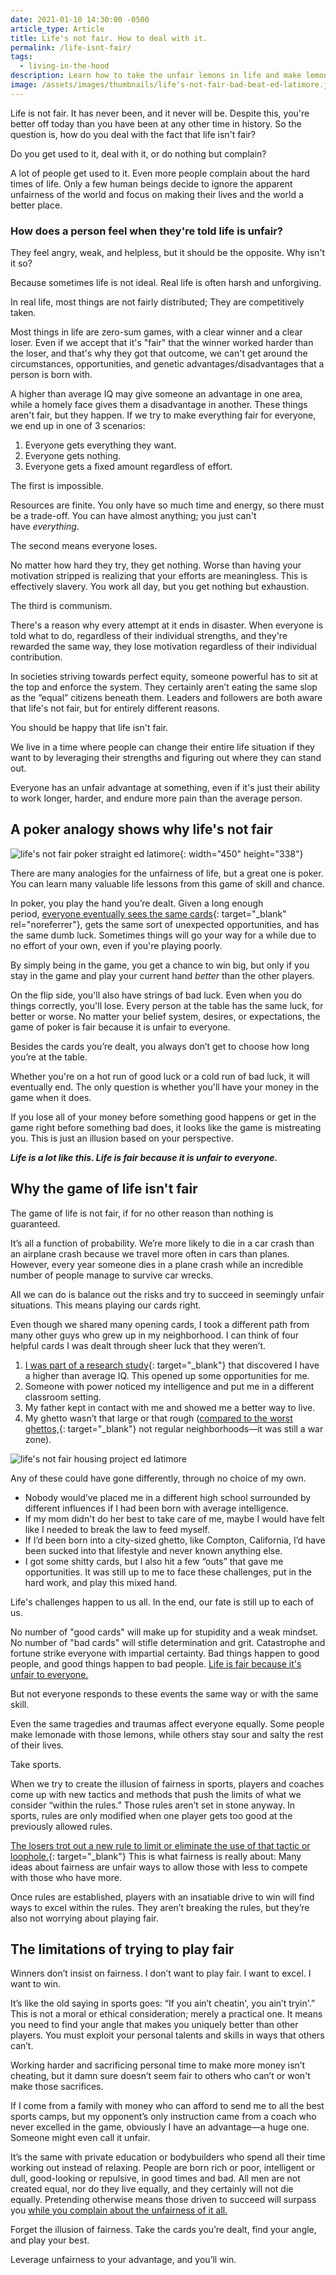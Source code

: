 ```yaml
---
date: 2021-01-10 14:30:00 -0500
article_type: Article
title: Life's not fair. How to deal with it.
permalink: /life-isnt-fair/
tags:
  - living-in-the-hood
description: Learn how to take the unfair lemons in life and make lemonade.
image: /assets/images/thumbnails/life's-not-fair-bad-beat-ed-latimore.jpg
---
```

Life is not fair. It has never been, and it never will be. Despite this, you're better off today than you have been at any other time in history. So the question is, how do you deal with the fact that life isn't fair?

Do you get used to it, deal with it, or do nothing but complain?

A lot of people get used to it. Even more people complain about the hard times of life. Only a few human beings decide to ignore the apparent unfairness of the world and focus on making their lives and the world a better place.

### How does a person feel when they're told life is unfair?

They feel angry, weak, and helpless, but it should be the opposite. Why isn't it so?

Because sometimes life is not ideal. Real life is often harsh and unforgiving.&nbsp;

In real life, most things are not fairly distributed; They are competitively taken.

Most things in life are zero-sum games, with a clear winner and a clear loser. Even if we accept that it's "fair" that the winner worked harder than the loser, and that's why they got that outcome, we can't get around the circumstances, opportunities, and genetic advantages/disadvantages that a person is born with.

A higher than average IQ may give someone an advantage in one area, while a homely face gives them a disadvantage in another. These things aren't fair, but they happen. If we try to make everything fair for everyone, we end up in one of 3 scenarios:

1. Everyone gets everything they want.
2. Everyone gets nothing.
3. Everyone gets a fixed amount regardless of effort.

The first is impossible.

Resources are finite. You only have so much time and energy, so there must be a trade-off. You can have almost anything; you just can't have&nbsp;*everything*.

The second means everyone loses.

No matter how hard they try, they get nothing. Worse than having your motivation stripped is realizing that your efforts are meaningless. This is effectively slavery. You work all day, but you get nothing but exhaustion.

The third is communism.

There's a reason why every attempt at it ends in disaster. When everyone is told what to do, regardless of their individual strengths, and they're rewarded the same way, they lose motivation regardless of their individual contribution.

In societies striving towards perfect equity, someone powerful has to sit at the top and enforce the system. They certainly aren’t eating the same slop as the “equal” citizens beneath them. Leaders and followers are both aware that life's not fair, but for entirely different reasons.

You should be happy that life isn't fair.

We live in a time where people can change their entire life situation if they want to by leveraging their strengths and figuring out where they can stand out.

Everyone has an unfair advantage at something, even if it's just their ability to work longer, harder, and endure more pain than the average person.

## A poker analogy shows why life's not fair

![life's not fair poker straight ed latimore](/assets/images/posts/2021/lifes-not-fair-poker-straight-ed-latimore.jpg "life's not fair poker straight ed latimore"){: width="450" height="338"}

There are many analogies for the unfairness of life, but a great one is poker. You can learn many valuable life lessons from this game of skill and chance.

In poker, you play the hand you’re dealt. Given a long enough period,&nbsp;[everyone eventually sees the same cards](http://www.murderousmaths.co.uk/books/bkmm6xch.htm){: target="_blank" rel="noreferrer"}, gets the same sort of unexpected opportunities, and has the same dumb luck. Sometimes things will go your way for a while due to no effort of your own, even if you're playing poorly.

By simply being in the game, you get a chance to win big, but only if you stay in the game and play your current hand&nbsp;*better*&nbsp;than the other players.

On the flip side, you'll also have strings of bad luck. Even when you do things correctly, you'll lose. Every person at the table has the same luck, for better or worse. No matter your belief system, desires, or expectations, the game of poker is fair because it is unfair to everyone.

Besides the cards you’re dealt, you always don’t get to choose how long you’re at the table.

Whether you're on a hot run of good luck or a cold run of bad luck, it will eventually end. The only question is whether you'll have your money in the game when it does.

If you lose all of your money before something good happens or get in the game right before something bad does, it looks like the game is mistreating you. This is just an illusion based on your perspective.

***Life is a lot like this. Life is fair because it is unfair to everyone.***

## Why the game of life isn't fair

The game of life is not fair, if for no other reason than nothing is guaranteed.

It’s all a function of probability. We’re more likely to die in a car crash than an airplane crash because we travel more often in cars than planes. However, every year someone dies in a plane crash while an incredible number of people manage to survive car wrecks.

All we can do is balance out the risks and try to succeed in seemingly unfair situations. This means playing our cards right.

Even though we shared many opening cards, I took a different path from many other guys who grew up in my neighborhood. I can think of four helpful cards I was dealt through sheer luck that they weren’t.

1. [I was part of a research study](https://www.ncbi.nlm.nih.gov/pmc/articles/PMC3052937/){: target="_blank"}&nbsp;that discovered I have a higher than average IQ. This opened up some opportunities for me.
2. Someone with power noticed my intelligence and put me in a different classroom setting.
3. My father kept in contact with me and showed me a better way to live.
4. My ghetto wasn’t that large or that rough ([compared to the worst ghettos,](https://listverse.com/2016/02/27/10-infamous-us-housing-projects/){: target="_blank"}&nbsp;not regular neighborhoods—it was still a war zone).

![life's not fair housing project ed latimore](/assets/images/posts/2021/lifes-not-fair-housing-projects-ed-latimore.jpg "Overview of the Northview Heights project where I grew up. My little housing projects were bad, but it could have been a &lt;em&gt;lot&lt;/em&gt; worse.")

Any of these could have gone differently, through no choice of my own.

* Nobody would’ve placed me in a different high school surrounded by different influences if I had been born with average intelligence.
* If my mom didn't do her best to take care of me, maybe I would have felt like I needed to break the law to feed myself.
* If I’d been born into a city-sized ghetto, like Compton, California, I’d have been sucked into that lifestyle and never known anything else.
* I got some shitty cards, but I also hit a few “outs” that gave me opportunities. It was still up to me to face these challenges, put in the hard work, and play this mixed hand.

Life's challenges happen to us all. In the end, our fate is still up to each of us.

No number of "good cards" will make up for stupidity and a weak mindset. No number of "bad cards" will stifle determination and grit. Catastrophe and fortune strike everyone with impartial certainty. Bad things happen to good people, and good things happen to bad people.&nbsp;[Life is fair because it's unfair to everyone.](/no-one-gives-a-shit-about-you/)

But not everyone responds to these events the same way or with the same skill.

Even the same tragedies and traumas affect everyone equally. Some people make lemonade with those lemons, while others stay sour and salty the rest of their lives.

Take sports.&nbsp;

When we try to create the illusion of fairness in sports, players and coaches come up with new tactics and methods that push the limits of what we consider “within the rules.” Those rules aren’t set in stone anyway. In sports, rules are only modified when one player gets too good at the previously allowed rules.

[The losers trot out a new rule to limit or eliminate the use of that tactic or loophole.](https://www.thesportster.com/entertainment/top-12-athletes-so-great-that-the-rules-had-to-be-changed/){: target="_blank"}&nbsp;This is what fairness is really about: Many ideas about fairness are unfair ways to allow those with less to compete with those who have more.

Once rules are established, players with an insatiable drive to win will find ways to excel within the rules. They aren’t breaking the rules, but they’re also not worrying about playing fair.

## The limitations of trying to play fair

Winners don’t insist on fairness. I don’t want to play fair. I want to excel. I want to win.

It’s like the old saying in sports goes: “If you ain’t cheatin', you ain’t tryin'.” This is not a moral or ethical consideration; merely a practical one. It means you need to find your angle that makes you uniquely better than other players. You must exploit your personal talents and skills in ways that others can’t.

Working harder and sacrificing personal time to make more money isn’t cheating, but it damn sure doesn’t seem fair to others who can’t or won't make those sacrifices.

If I come from a family with money who can afford to send me to all the best sports camps, but my opponent’s only instruction came from a coach who never excelled in the game, obviously I have an advantage—a huge one. Someone might even call it unfair.

It’s the same with private education or bodybuilders who spend all their time working out instead of relaxing. People are born rich or poor, intelligent or dull, good-looking or repulsive, in good times and bad. All men are not created equal, nor do they live equally, and they certainly will not die equally. Pretending otherwise means those driven to succeed will surpass you&nbsp;[while you complain about the unfairness of it all.](/why-do-people-complain/)

Forget the illusion of fairness. Take the cards you’re dealt, find your angle, and play your best.

Leverage unfairness to your advantage, and you’ll win.
